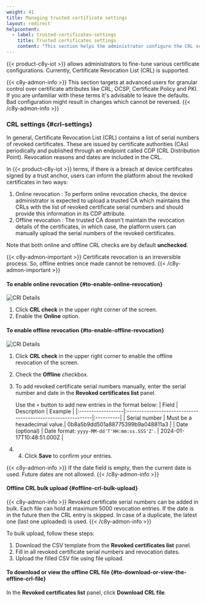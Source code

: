 ```yaml
---
weight: 41
title: Managing trusted certificate settings
layout: redirect
helpcontent:
  - label: trusted-certificates-settings
    title: Trusted certificates settings
    content: "This section helps the administrator configure the CRL settings (online or offline). If the revoked certificate information is maintained by the issuing CA, then Online check can be chosen. If the CA doesnt maintain the CRL information, offline setup can be chosen. In offline setup, the revoked certificate serial number can either be added manually or can be uploaded in bulk using the file template attached."
---
```


{{< product-c8y-iot >}} allows administrators to fine-tune various certificate configurations.
Currently, Certificate Revocation List (CRL) is supported.

{{< c8y-admon-info >}}
This section targets at advanced users for granular control over certificate attributes like CRL, OCSP, Certificate
Policy and PKI.
If you are unfamiliar with these terms it's advisable to leave the defaults.
Bad configuration might result in changes which cannot be reversed.
{{< /c8y-admon-info >}}

### CRL settings {#crl-settings}

In general, Certificate Revocation List (CRL) contains a list of serial numbers of revoked certificates.
These are issued by certificate authorities (CAs) periodically and published through an endpoint called CDP (CRL
Distribution Point).
Revocation reasons and dates are included in the CRL.

In {{< product-c8y-iot >}} terms, if there is a breach at device certificates signed by a trust anchor, users
can inform the platform about the revoked certificates in two ways:

1. Online revocation :
   To perform online revocation checks, the device administrator is expected to upload a trusted CA
   which maintains the CRLs with the list of revoked certificate serial numbers 
   and should provide this information in its CDP attribute.
2. Offline revocation :
    The trusted CA doesn't maintain the revocation details of the certificates, in which case, the platform users
   can manually upload the serial numbers of the revoked certificates.

Note that both online and offline CRL checks are by default **unchecked**.

{{< c8y-admon-important >}}
Certificate revocation is an irreversible process. So, offline entries once made cannot be removed.
{{< /c8y-admon-important >}}

#### To enable online revocation {#to-enable-online-revocation}

![CRl Details](/images/users-guide/DeviceManagement/devmgmt-crl-online-option-check.png)

1. Click **CRL check** in the upper right corner of the screen.
2. Enable the **Online** option.

#### To enable offline revocation {#to-enable-offline-revocation}

![CRl Details](/images/users-guide/DeviceManagement/devmgmt-crl-offline-option-check.png)

1. Click **CRL check** in the upper right corner to enable the offline revocation of the screen.
2. Check the **Offline** checkbox.
3. To add revoked certificate serial numbers manually, enter the serial number and date in the **Revoked certificates list**
   panel.

   Use the `+` button to add new entries in the format below:
   | Field | Description | Example |
   |:------------------|:------------------------------------------------------------|:----------|
   | Serial number | Must be a hexadecimal value.| 0b8a5b9dd501a88775399b9a048811a3 |
   | Date (optional)       | Date format: `yyyy-MM-dd'T'HH:mm:ss.SSS'Z'`. | 2024-01-17T10:48:51.000Z |
4. 4. Click **Save** to confirm your entries.

{{< c8y-admon-info >}}
If the date field is empty, then the current date is used. Future dates are not allowed.
{{< /c8y-admon-info >}}

#### Offline CRL bulk upload {#offline-crl-bulk-upload}

{{< c8y-admon-info >}}
Revoked certificate serial numbers can be added in bulk.
Each file can hold at maximum 5000 revocation entries.
If the date is in the future then the CRL entry is skipped.
In case of a duplicate, the latest one (last one uploaded) is used.
{{< /c8y-admon-info >}}

To bulk upload, follow these steps:

1. Download the CSV template from the **Revoked certificates list** panel.
2. Fill in all revoked certificate serial numbers and revocation dates.
3. Upload the filled CSV file using file upload.

#### To download or view the offline CRL file {#to-download-or-view-the-offline-crl-file}

In the **Revoked certificates list** panel, click **Download CRL file**.
